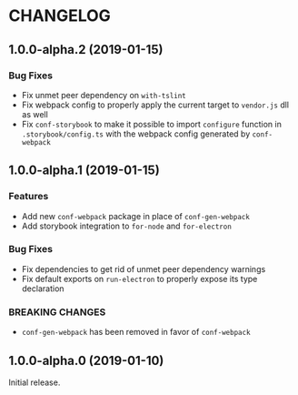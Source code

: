 
# CHANGELOG

## 1.0.0-alpha.2 (2019-01-15)

### Bug Fixes

* Fix unmet peer dependency on `with-tslint`
* Fix webpack config to properly apply the current target to `vendor.js` dll as well
* Fix `conf-storybook` to make it possible to import `configure` function in `.storybook/config.ts` with the webpack config generated by `conf-webpack`


## 1.0.0-alpha.1 (2019-01-15)

### Features

* Add new `conf-webpack` package in place of `conf-gen-webpack`
* Add storybook integration to `for-node` and `for-electron`

### Bug Fixes

* Fix dependencies to get rid of unmet peer dependency warnings
* Fix default exports on `run-electron` to properly expose its type declaration

### BREAKING CHANGES

* `conf-gen-webpack` has been removed in favor of `conf-webpack`


## 1.0.0-alpha.0 (2019-01-10)

Initial release.
